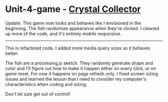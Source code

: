 # Unit-4-game - [Crystal Collector](https://rkaseman.github.io/unit-04-game-crystal-collector/)

Update:
This game now looks and behaves like I envisioned in the beginning. The fish randomize appearance when they're clicked. I cleaned up more of the code, and it's entirely mobile responsive.

- - - -

This is refactored code. I added more media query sizes so it 
behaves better.

The fish are a processing.js sketch. They randomly generate shape 
and color and I'll figure out how to make it happen either on every 
click, or on game reset. For now it happens on page refresh only. I 
fixed screen sizing issues and learned the lesson that I need to 
consider my computer's characteristics when coding and sizing.

Don't let size get out of control!
